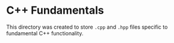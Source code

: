 # C++ Fundamentals

This directory was created to store `.cpp` and `.hpp` files specific to fundamental C++ functionality.
